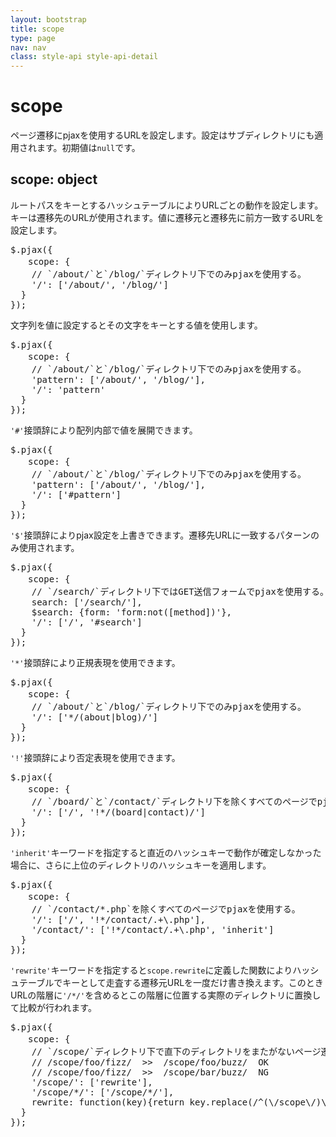 ```yaml
---
layout: bootstrap
title: scope
type: page
nav: nav
class: style-api style-api-detail
---
```


# scope
ページ遷移にpjaxを使用するURLを設定します。設定はサブディレクトリにも適用されます。初期値は`null`です。

## scope: object
ルートパスをキーとするハッシュテーブルによりURLごとの動作を設定します。キーは遷移先のURLが使用されます。値に遷移元と遷移先に前方一致するURLを設定します。

<pre class="sh brush: js;">
$.pjax({
　　scope: {
    // `/about/`と`/blog/`ディレクトリ下でのみpjaxを使用する。
    '/': ['/about/', '/blog/']
  }
});
</pre>

文字列を値に設定するとその文字をキーとする値を使用します。

<pre class="sh brush: js;">
$.pjax({
　　scope: {
    // `/about/`と`/blog/`ディレクトリ下でのみpjaxを使用する。
    'pattern': ['/about/', '/blog/'],
    '/': 'pattern'
  }
});
</pre>

`'#'`接頭辞により配列内部で値を展開できます。

<pre class="sh brush: js;">
$.pjax({
　　scope: {
    // `/about/`と`/blog/`ディレクトリ下でのみpjaxを使用する。
    'pattern': ['/about/', '/blog/'],
    '/': ['#pattern']
  }
});
</pre>

`'$'`接頭辞によりpjax設定を上書きできます。遷移先URLに一致するパターンのみ使用されます。

<pre class="sh brush: js;">
$.pjax({
　　scope: {
    // `/search/`ディレクトリ下ではGET送信フォームでpjaxを使用する。
    search: ['/search/'],
    $search: {form: 'form:not([method])'},
    '/': ['/', '#search']
  }
});
</pre>

`'*'`接頭辞により正規表現を使用できます。

<pre class="sh brush: js;">
$.pjax({
　　scope: {
    // `/about/`と`/blog/`ディレクトリ下でのみpjaxを使用する。
    '/': ['*/(about|blog)/']
  }
});
</pre>

`'!'`接頭辞により否定表現を使用できます。

<pre class="sh brush: js;">
$.pjax({
　　scope: {
    // `/board/`と`/contact/`ディレクトリ下を除くすべてのページでpjaxを使用する。
    '/': ['/', '!*/(board|contact)/']
  }
});
</pre>

`'inherit'`キーワードを指定すると直近のハッシュキーで動作が確定しなかった場合に、さらに上位のディレクトリのハッシュキーを適用します。

<pre class="sh brush: js;">
$.pjax({
　　scope: {
    // `/contact/*.php`を除くすべてのページでpjaxを使用する。
    '/': ['/', '!*/contact/.+\.php'],
    '/contact/': ['!*/contact/.+\.php', 'inherit']
  }
});
</pre>

`'rewrite'`キーワードを指定すると`scope.rewrite`に定義した関数によりハッシュテーブルでキーとして走査する遷移元URLを一度だけ書き換えます。このときURLの階層に`'/*/'`を含めるとこの階層に位置する実際のディレクトリに置換して比較が行われます。

<pre class="sh brush: js;">
$.pjax({
　　scope: {
    // `/scope/`ディレクトリ下で直下のディレクトリをまたがないページ遷移のみpjaxを使用する。
    // /scope/foo/fizz/  >>  /scope/foo/buzz/  OK
    // /scope/foo/fizz/  >>  /scope/bar/buzz/  NG
    '/scope/': ['rewrite'],
    '/scope/*/': ['/scope/*/'],
    rewrite: function(key){return key.replace(/^(\/scope\/)\w+/, '$1*');}
  }
});
</pre>
